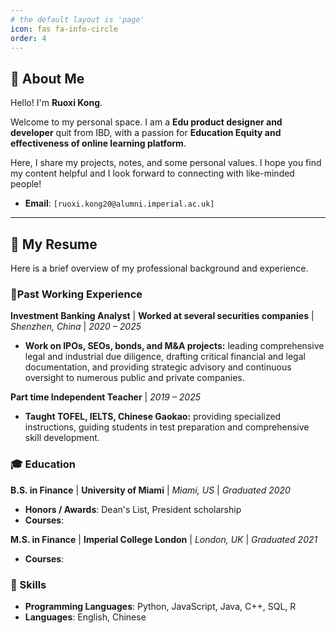 ```yaml
---
# the default layout is 'page'
icon: fas fa-info-circle
order: 4
---
```


## 👋 About Me

Hello! I'm **Ruoxi Kong**.

Welcome to my personal space. I am a **Edu product designer and developer** quit from IBD, with a passion for **Education Equity and effectiveness of online learning platform**.

Here, I share my projects, notes, and some personal values. I hope you find my content helpful and I look forward to connecting with like-minded people!

*   **Email**: `[ruoxi.kong20@alumni.imperial.ac.uk]`

---

## 📄 My Resume

Here is a brief overview of my professional background and experience.

### 💼Past Working Experience

**Investment Banking Analyst** | **Worked at several securities companies** | *Shenzhen, China* | *2020 – 2025*
- **Work on IPOs, SEOs, bonds, and M&A projects:** leading comprehensive legal and industrial due diligence, drafting critical financial and legal documentation, and providing strategic advisory and continuous oversight to numerous public and private companies.

**Part time Independent Teacher** | *2019 – 2025*
- **Taught TOFEL, IELTS, Chinese Gaokao:** providing specialized instructions, guiding students in test preparation and comprehensive skill development.



### 🎓 Education

**B.S. in Finance** | **University of Miami** | 
*Miami, US* | *Graduated 2020*
- **Honors / Awards**: Dean's List, President scholarship
- **Courses**: 
  
**M.S. in Finance** | **Imperial College London** | 
*London, UK* | *Graduated 2021*
- **Courses**: 


### 🔧 Skills

- **Programming Languages**: Python, JavaScript, Java, C++, SQL, R
- **Languages**: English, Chinese
  
